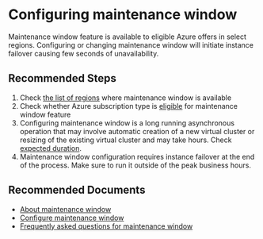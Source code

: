 <properties
  pagetitle="Configuring maintenance window"
  description=""
  service="microsoft.sql"
  resource="managedinstances"
  ms.author="mlandzic"
  selfhelptype="Generic"
  supporttopicids="32786131"
  productpesids="16259"
  cloudenvironments="public, fairfax, mooncake, blackforest, ussec, usnat"
  disableclouds=""
  articleid="c3d8e0de-447b-4323-8660-3ce636b321bc"
  ownershipid="AzureData_AzureSQLDB_ManagedInstance" />
# Configuring maintenance window

Maintenance window feature is available to eligible Azure offers in select regions. 
Configuring or changing maintenance window will initiate instance failover causing few seconds of unavailability.

## **Recommended Steps**

1. Check [the list of regions](https://docs.microsoft.com/azure/azure-sql/database/maintenance-window#azure-region-support) where maintenance window is available
2. Check whether Azure subscription type is [eligible](https://docs.microsoft.com/azure/azure-sql/database/maintenance-window#cost-and-eligibility) for maintenance window feature
3. Configuring maintenance window is a long running asynchronous operation that may involve automatic creation of a new virtual cluster or resizing of the existing virtual cluster and may take hours. Check [expected duration](https://docs.microsoft.com/azure/azure-sql/managed-instance/management-operations-overview#duration). 
4. Maintenance window configuration requires instance failover at the end of the process. Make sure to run it outside of the peak business hours.

## **Recommended Documents**

* [About maintenance window](https://docs.microsoft.com/azure/azure-sql/database/maintenance-window)
* [Configure maintenance window](https://docs.microsoft.com/azure/azure-sql/database/maintenance-window-configure)
* [Frequently asked questions for maintenance window](https://docs.microsoft.com/azure/azure-sql/database/maintenance-window-faq)